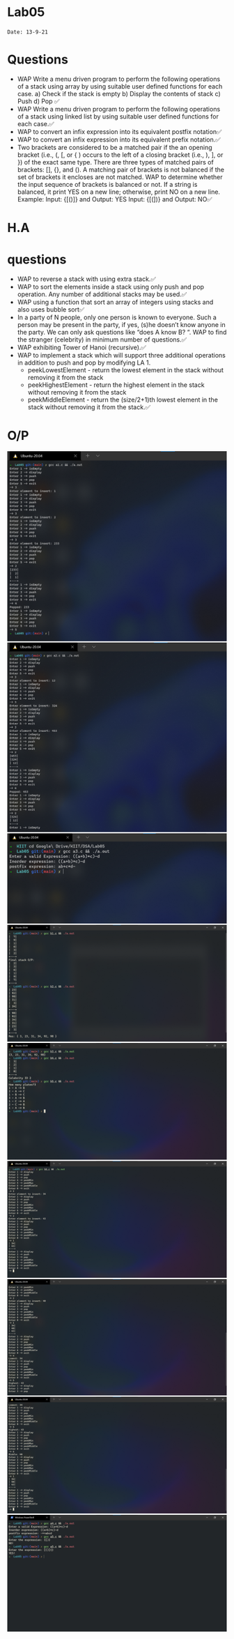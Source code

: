 
# Lab05

`Date: 13-9-21`

# Questions

* WAP Write a menu driven program to perform the following operations of a stack using array by using suitable user defined functions for each case.
a) Check if the stack is empty b) Display the contents of stack c) Push d) Pop	✅
* WAP Write a menu driven program to perform the following operations of a stack using linked list by using suitable user defined functions for each case.✅
* WAP to convert an infix expression into its equivalent postfix notation✅
* WAP to convert an infix expression into its equivalent prefix notation.✅
* Two brackets are considered to be a matched pair if the an opening bracket (i.e., (, [, or { ) occurs to the left of a closing bracket (i.e., ), ], or }) of the exact same type. There are three types of matched pairs of brackets: [], {}, and (). A matching pair of brackets is not balanced if the set of brackets it encloses are not matched. WAP to determine whether the input sequence of brackets is balanced or not. If a string is balanced, it print YES on a new line; otherwise, print NO on a new line. 
Example: Input: {[()]} and Output: YES
Input: {[(])} and Output: NO✅


# H.A

# questions

* WAP to reverse a stack with using extra stack.✅
* WAP to sort the elements inside a stack using only push and pop operation. Any number of additional stacks may be used.✅
* WAP using a function that sort an array of integers using stacks and also uses bubble sort✅
* In a party of N people, only one person is known to everyone. Such a person may be present in the party, if yes, (s)he doesn’t know anyone in the party. We can only ask questions like “does A know B? “. WAP to find the stranger (celebrity) in minimum number of questions.✅
* WAP exhibiting Tower of Hanoi (recursive).✅
* WAP to implement a stack which will support three additional operations in addition to push and pop by modifying LA 1.
    - peekLowestElement - return the lowest element in the stack without removing it from the stack
    - peekHighestElement - return the highest element in the stack without removing it from the stack
    - peekMiddleElement - return the (size/2+1)th lowest element in the stack without removing it from the stack.✅

# O/P

![](../Lab05/01.png)
![](../Lab05/02.png)
![](../Lab05/03.png)
![](../Lab05/04.png)
![](../Lab05/05.png)
![](../Lab05/06.png)
![](../Lab05/07.png)
![](../Lab05/08.png)
![](../Lab05/09.png)

